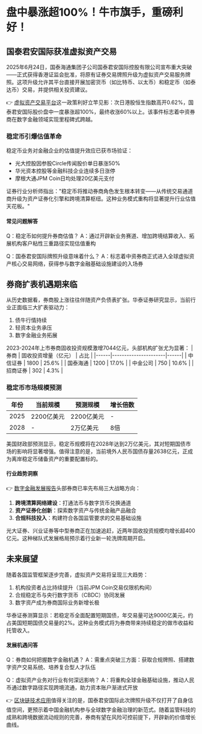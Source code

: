 # 盘中暴涨超100%！牛市旗手，重磅利好！

## 国泰君安国际获准虚拟资产交易

2025年6月24日，国泰海通集团子公司国泰君安国际控股有限公司宣布重大突破——正式获得香港证监会批准，将原有证券交易牌照升级为虚拟资产交易服务牌照。这项升级允许其平台直接开展加密货币（如比特币、以太币）和稳定币（如泰达币）交易，并提供相关投资建议。

👉 [虚拟资产交易平台](https://bit.ly/okx_welcome)这一政策利好立竿见影：次日港股恒生指数高开0.62%，国泰君安国际股价盘中一度暴涨超100%，最终收涨60%以上。该事件标志着中资券商在数字金融领域实现里程碑式跨越。

### 稳定币引爆估值革命

稳定币业务对金融企业的估值提升效应已获市场验证：
- 光大控股因参股Circle传闻股价单日暴涨50%
- 华光资本控股等金融科技企业连续多日涨停
- 摩根大通JPM Coin日均处理20亿美元支付

证券行业分析师指出："稳定币将推动券商角色发生根本转变——从传统交易通道商升级为资产证券化引擎和跨境清算枢纽。这种业务模式重构将显著提升行业估值天花板。"

#### 常见问题解答
Q：稳定币如何提升券商估值？
A：通过开辟新业务赛道、增加跨境结算收入、拓展机构客户粘性三重路径实现估值重构

Q：国泰君安国际牌照升级意味着什么？
A：标志着中资券商正式进入全球虚拟资产核心交易网络，获得参与数字金融基础设施建设的入场券

## 券商扩表机遇期来临

从历史数据看，券商股上涨往往伴随资产负债表扩张。华泰证券研究显示，当前行业正面临三大扩表驱动力：
1. 债牛行情持续
2. 轻资本业务承压
3. 数字金融业务拓展

2023-2024年上市券商固收投资规模激增7044亿元，头部机构扩张尤为显著：
| 券商 | 固收投资增量（亿元） | 占比 |
|------|----------------------|------|
| 中信证券 | 1800 | 25.6% |
| 国泰海通 | 1200 | 17.0% |
| 中金公司 | 750 | 10.6% |
| 招商证券 | 302 | 4.3% |

### 稳定币市场规模预测
| 年份 | 当前规模 | 预测规模 | 增长倍数 |
|------|----------|----------|----------|
| 2025 | 2200亿美元 | 2200亿美元 | - |
| 2028 | - | 2万亿美元 | 8倍 |

美国财政部预测显示，稳定币规模将在2028年达到2万亿美元，其对短期国债市场的影响将显著增强。值得注意的是，当前境外人民币国债存量2638亿元，正成为离岸稳定币储备资产的重要配置标的。

#### 行业趋势洞察
👉 [数字金融发展报告](https://bit.ly/okx_welcome)头部券商已率先布局三大战略方向：
1. **跨境清算网络建设**：打通法币与数字货币兑换通道
2. **资产证券化创新**：探索数字资产与传统金融产品融合
3. **合规科技投入**：构建符合各国监管要求的交易基础设施

光大证券、兴业证券等中型券商正在加速追赶，近两年固收投资规模均增长超400亿元。这种梯队式发展格局预示着行业新一轮洗牌周期开启。

## 未来展望

随着各国监管框架逐步完善，虚拟资产交易将呈现三大趋势：
1. 机构投资者占比持续提升（当前JPM Coin交易仅限机构间）
2. 合规稳定币与央行数字货币（CBDC）协同发展
3. 数字资产成为券商国际业务新增长极

华泰证券测算显示：若稳定币全面配置短期国债，年交易量可达9000亿美元，约占美国短期国债交易量的2%。这种业务模式将为券商带来持续稳定的做市收益和托管收入。

#### 发展机遇问答
Q：券商如何把握数字金融机遇？
A：需重点突破三方面：获取合规牌照、搭建数字资产交易系统、培养复合型人才队伍

Q：虚拟资产业务对行业有何深远影响？
A：将重构全球金融基础设施，推动人民币通过数字路径实现跨境流通，助力资本账户渐进式开放

👉 [区块链技术应用](https://bit.ly/okx_welcome)值得关注的是，国泰君安国际此次牌照升级不仅打开了自身估值空间，更预示着中国金融机构参与全球数字金融治理的新范式。随着监管科技的成熟和跨境数据流动规则的完善，券商有望在风险可控前提下，开辟新的价值增长曲线。